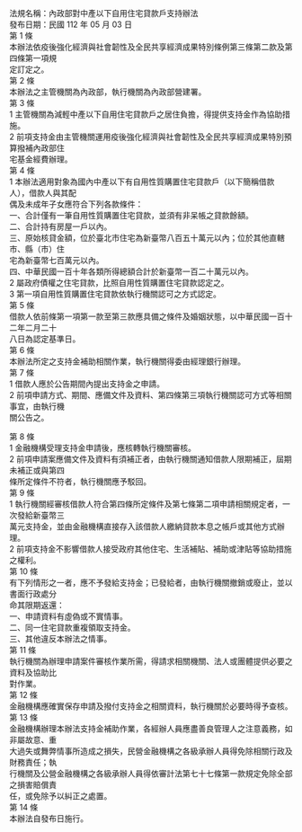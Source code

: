 法規名稱：內政部對中產以下自用住宅貸款戶支持辦法  
發布日期：民國 112 年 05 月 03 日  
第 1 條  
本辦法依疫後強化經濟與社會韌性及全民共享經濟成果特別條例第三條第二款及第四條第一項規  
定訂定之。  
第 2 條  
本辦法之主管機關為內政部，執行機關為內政部營建署。  
第 3 條  
1 主管機關為減輕中產以下自用住宅貸款戶之居住負擔，得提供支持金作為協助措施。  
2 前項支持金由主管機關運用疫後強化經濟與社會韌性及全民共享經濟成果特別預算撥補內政部住  
宅基金經費辦理。  
第 4 條  
1 本辦法適用對象為國內中產以下有自用性質購置住宅貸款戶（以下簡稱借款人），借款人與其配  
偶及未成年子女應符合下列各款條件：  
一、合計僅有一筆自用性質購置住宅貸款，並須有非呆帳之貸款餘額。  
二、合計持有房屋一戶以內。  
三、原始核貸金額，位於臺北市住宅為新臺幣八百五十萬元以內；位於其他直轄市、縣（市）住  
宅為新臺幣七百萬元以內。  
四、中華民國一百十年各類所得總額合計於新臺幣一百二十萬元以內。  
2 屬政府債權之住宅貸款，比照自用性質購置住宅貸款認定之。  
3 第一項自用性質購置住宅貸款依執行機關認可之方式認定。  
第 5 條  
借款人依前條第一項第一款至第三款應具備之條件及婚姻狀態，以中華民國一百十二年二月二十  
八日為認定基準日。  
第 6 條  
本辦法所定之支持金補助相關作業，執行機關得委由經理銀行辦理。  
第 7 條  
1 借款人應於公告期間內提出支持金之申請。  
2 前項申請方式、期間、應備文件及資料、第四條第三項執行機關認可方式等相關事宜，由執行機  
關公告之。  


第 8 條  
1 金融機構受理支持金申請後，應核轉執行機關審核。  
2 前項申請案應備文件及資料有須補正者，由執行機關通知借款人限期補正，屆期未補正或與第四  
條所定條件不符者，執行機關應予駁回。  
第 9 條  
1 執行機關經審核借款人符合第四條所定條件及第七條第二項申請相關規定者，一次發給新臺幣三  
萬元支持金，並由金融機構直接存入該借款人繳納貸款本息之帳戶或其他方式辦理。  
2 前項支持金不影響借款人接受政府其他住宅、生活補貼、補助或津貼等協助措施之權利。  
第 10 條  
有下列情形之一者，應不予發給支持金；已發給者，由執行機關撤銷或廢止，並以書面行政處分  
命其限期返還：  
一、申請資料有虛偽或不實情事。  
二、同一住宅貸款重複領取支持金。  
三、其他違反本辦法之情事。  
第 11 條  
執行機關為辦理申請案件審核作業所需，得請求相關機關、法人或團體提供必要之資料及協助比  
對作業。  
第 12 條  
金融機構應確實保存申請及撥付支持金之相關資料，執行機關於必要時得予查核。  
第 13 條  
金融機構辦理本辦法支持金補助作業，各經辦人員應盡善良管理人之注意義務，如非屬故意、重  
大過失或舞弊情事所造成之損失，民營金融機構之各級承辦人員得免除相關行政及財務責任；執  
行機關及公營金融機構之各級承辦人員得依審計法第七十七條第一款規定免除全部之損害賠償責  
任，或免除予以糾正之處置。  
第 14 條  
本辦法自發布日施行。  


